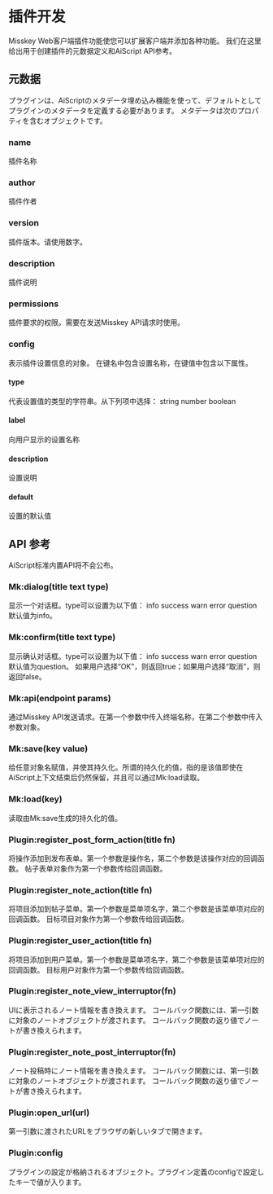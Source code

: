 # 插件开发
Misskey Web客户端插件功能使您可以扩展客户端并添加各种功能。 我们在这里给出用于创建插件的元数据定义和AiScript API参考。

## 元数据
プラグインは、AiScriptのメタデータ埋め込み機能を使って、デフォルトとしてプラグインのメタデータを定義する必要があります。 メタデータは次のプロパティを含むオブジェクトです。

### name
插件名称

### author
插件作者

### version
插件版本。请使用数字。

### description
插件说明

### permissions
插件要求的权限。需要在发送Misskey API请求时使用。

### config
表示插件设置信息的对象。 在键名中包含设置名称，在键值中包含以下属性。

#### type
代表设置值的类型的字符串。从下列项中选择： string number boolean

#### label
向用户显示的设置名称

#### description
设置说明

#### default
设置的默认值

## API 参考
AiScript标准内置API将不会公布。

### Mk:dialog(title text type)
显示一个对话框。type可以设置为以下值： info success warn error question 默认值为info。

### Mk:confirm(title text type)
显示确认对话框。type可以设置为以下值： info success warn error question 默认值为question。 如果用户选择“OK”，则返回true；如果用户选择“取消”，则返回false。

### Mk:api(endpoint params)
通过Misskey API发送请求。在第一个参数中传入终端名称，在第二个参数中传入参数对象。

### Mk:save(key value)
给任意对象名赋值，并使其持久化。所谓的持久化的值，指的是该值即使在AiScript上下文结束后仍然保留，并且可以通过Mk:load读取。

### Mk:load(key)
读取由Mk:save生成的持久化的值。

### Plugin:register_post_form_action(title fn)
将操作添加到发布表单。第一个参数是操作名，第二个参数是该操作对应的回调函数。 帖子表单对象作为第一个参数传给回调函数。

### Plugin:register_note_action(title fn)
将项目添加到帖子菜单。第一个参数是菜单项名字，第二个参数是该菜单项对应的回调函数。 目标项目对象作为第一个参数传给回调函数。

### Plugin:register_user_action(title fn)
将项目添加到用户菜单。第一个参数是菜单项名字，第二个参数是该菜单项对应的回调函数。 目标用户对象作为第一个参数传给回调函数。

### Plugin:register_note_view_interruptor(fn)
UIに表示されるノート情報を書き換えます。 コールバック関数には、第一引数に対象のノートオブジェクトが渡されます。 コールバック関数の返り値でノートが書き換えられます。

### Plugin:register_note_post_interruptor(fn)
ノート投稿時にノート情報を書き換えます。 コールバック関数には、第一引数に対象のノートオブジェクトが渡されます。 コールバック関数の返り値でノートが書き換えられます。

### Plugin:open_url(url)
第一引数に渡されたURLをブラウザの新しいタブで開きます。

### Plugin:config
プラグインの設定が格納されるオブジェクト。プラグイン定義のconfigで設定したキーで値が入ります。
